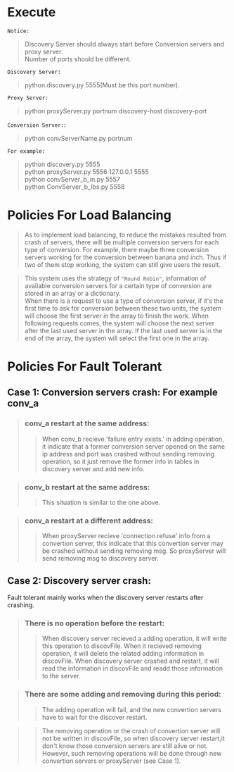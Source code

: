 # Execute
`Notice:`</br>
>Discovery Server should always start before Conversion servers and proxy server. </br>
>Number of ports should be different.</br>

`Discovery Server:`  </br>
>python discovery.py 5555(Must be this port number). </br>

`Proxy Server:`  </br>
>python proxyServer.py portnum discovery-host discovery-port</br>

`Conversion Server:`: </br>
>python convServerName.py portnum

`For example:`</br>
>python discovery.py 5555 </br>
>python proxyServer.py 5556 127.0.0.1 5555 </br>
>python convServer_b_in.py 5557 </br>
>python ConvServer_b_lbs.py 5558 </br>
  

# Policies For Load Balancing
>As to implement load balancing, to reduce the mistakes resulted from crash of servers, there will be multiple conversion servers for each type of conversion. For example, there maybe three conversion servers working for the conversion between banana and inch. Thus if two of them stop working, the system can still give users the result. 

>This system uses the strategy of `"Round Robin"`, information of available conversion servers for a certain type of conversion are stored in an array or a dictionary. </br>
When there is a request to use a type of conversion server, if it's the first time to ask for conversion between these two units, the system will choose the first server in the array to finish the work. When following requests comes, the system will choose the next server after the last used server in the array. If the last used server is in the end of the array, the system will select the first one in the array. 
  
  
# Policies For Fault Tolerant

## Case 1: Conversion servers crash: For example conv_a

>### conv_a restart at the same address:
>>When conv_b recieve 'failure entry exists.' in adding operation, it indicate that a former conversion server opened 
on the same ip address and port was crashed without sending removing operation, so it just remove the former info in
tables in discovery server and add new info.

>### conv_b restart at the same address:
>>This situation is similar to the one above.
	
>### conv_a restart at a different address:
>>When proxyServer recieve 'connection refuse' info from a convertion server, this indicate that this convertion server
may be crashed without sending removing msg. So proxyServer will send removing msg to discovery server.


## Case 2: Discovery server crash:
Fault tolerant mainly works when the discovery server restarts after crashing.

>### There is no operation before the restart:
>>When discovery server recieved a adding operation, it will write this operation to discovFile. When it recieved removing 
operation, it will delete the related adding information in discovFile. When discovery server crashed and restart, it will
read the information in discovFile and readd those information to the server.

>### There are some adding and removing during this period:
>>The adding operation will fail, and the new convertion servers have to wait for the discover restart.

>>The removing operation or the crash of convertion server will not be written in discovFile, so when discovery server restart,it don't know those conversion servers are still alive or not. However, such removing operations will be done through new convertion servers or proxyServer (see Case 1).


